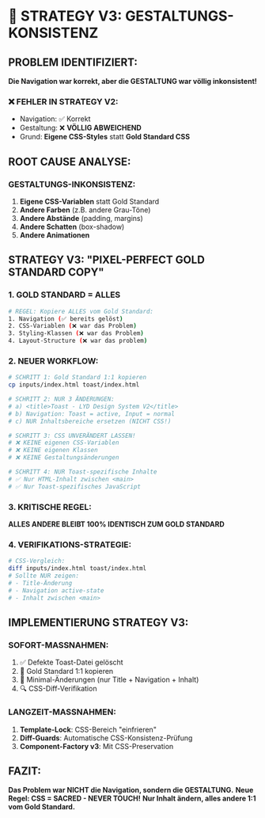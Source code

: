 # 🚨 STRATEGY V3: GESTALTUNGS-KONSISTENZ

## PROBLEM IDENTIFIZIERT:
**Die Navigation war korrekt, aber die GESTALTUNG war völlig inkonsistent!**

### ❌ FEHLER IN STRATEGY V2:
- Navigation: ✅ Korrekt 
- Gestaltung: ❌ **VÖLLIG ABWEICHEND**
- Grund: **Eigene CSS-Styles** statt **Gold Standard CSS**

## ROOT CAUSE ANALYSE:

### GESTALTUNGS-INKONSISTENZ:
1. **Eigene CSS-Variablen** statt Gold Standard
2. **Andere Farben** (z.B. andere Grau-Töne)
3. **Andere Abstände** (padding, margins)
4. **Andere Schatten** (box-shadow)
5. **Andere Animationen**

## STRATEGY V3: "PIXEL-PERFECT GOLD STANDARD COPY"

### 1. **GOLD STANDARD = ALLES**
```bash
# REGEL: Kopiere ALLES vom Gold Standard:
1. Navigation (✅ bereits gelöst)
2. CSS-Variablen (❌ war das Problem)
3. Styling-Klassen (❌ war das Problem)
4. Layout-Structure (❌ war das problem)
```

### 2. **NEUER WORKFLOW:**
```bash
# SCHRITT 1: Gold Standard 1:1 kopieren
cp inputs/index.html toast/index.html

# SCHRITT 2: NUR 3 ÄNDERUNGEN:
# a) <title>Toast - LYD Design System V2</title>
# b) Navigation: Toast = active, Input = normal  
# c) NUR Inhaltsbereiche ersetzen (NICHT CSS!)

# SCHRITT 3: CSS UNVERÄNDERT LASSEN!
# ❌ KEINE eigenen CSS-Variablen
# ❌ KEINE eigenen Klassen
# ❌ KEINE Gestaltungsänderungen

# SCHRITT 4: NUR Toast-spezifische Inhalte
# ✅ Nur HTML-Inhalt zwischen <main>
# ✅ Nur Toast-spezifisches JavaScript
```

### 3. **KRITISCHE REGEL:**
**ALLES ANDERE BLEIBT 100% IDENTISCH ZUM GOLD STANDARD**

### 4. **VERIFIKATIONS-STRATEGIE:**
```bash
# CSS-Vergleich:
diff inputs/index.html toast/index.html
# Sollte NUR zeigen:
# - Title-Änderung
# - Navigation active-state
# - Inhalt zwischen <main>
```

## IMPLEMENTIERUNG STRATEGY V3:

### SOFORT-MASSNAHMEN:
1. ✅ Defekte Toast-Datei gelöscht
2. 🔄 Gold Standard 1:1 kopieren
3. 🔄 Minimal-Änderungen (nur Title + Navigation + Inhalt)
4. 🔍 CSS-Diff-Verifikation

### LANGZEIT-MASSNAHMEN:
1. **Template-Lock**: CSS-Bereich "einfrieren"
2. **Diff-Guards**: Automatische CSS-Konsistenz-Prüfung
3. **Component-Factory v3**: Mit CSS-Preservation

## FAZIT:
**Das Problem war NICHT die Navigation, sondern die GESTALTUNG.**
**Neue Regel: CSS = SACRED - NEVER TOUCH!**
**Nur Inhalt ändern, alles andere 1:1 vom Gold Standard.**
